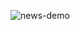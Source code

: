 ![news-demo](https://github.com/sahil-saroha/News-App-With-Api-/assets/116185820/581b2af9-0e33-4c39-b202-043c85f83241)
